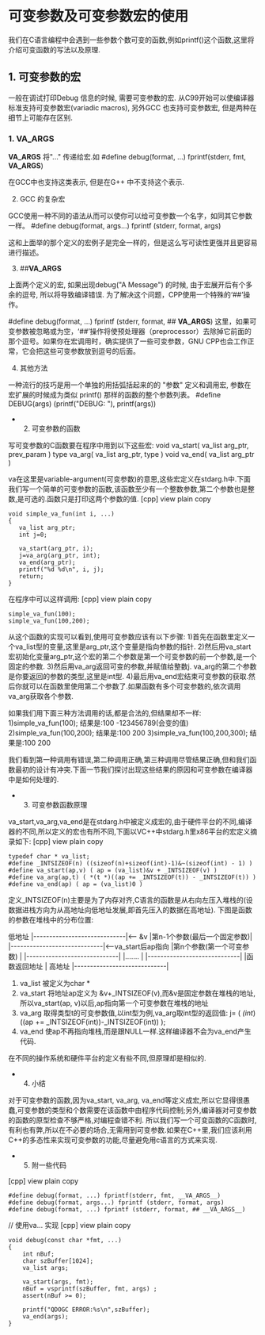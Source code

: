 # 可变参数及可变参数宏的使用

我们在C语言编程中会遇到一些参数个数可变的函数,例如printf()这个函数,这里将介绍可变函数的写法以及原理.

## 1. 可变参数的宏


一般在调试打印Debug 信息的时候, 需要可变参数的宏. 从C99开始可以使编译器标准支持可变参数宏(variadic macros), 另外GCC 也支持可变参数宏, 但是两种在细节上可能存在区别.

### 1. __VA_ARGS__

__VA_ARGS__ 将"..." 传递给宏.如
#define debug(format, ...) fprintf(stderr, fmt, __VA_ARGS__)

在GCC中也支持这类表示, 但是在G++ 中不支持这个表示.

2. GCC 的复杂宏

GCC使用一种不同的语法从而可以使你可以给可变参数一个名字，如同其它参数一样。
#define debug(format, args...) fprintf (stderr, format, args)

这和上面举的那个定义的宏例子是完全一样的，但是这么写可读性更强并且更容易进行描述。

3. ##__VA_ARGS__

上面两个定义的宏, 如果出现debug("A Message") 的时候, 由于宏展开后有个多余的逗号, 所以将导致编译错误. 为了解决这个问题，CPP使用一个特殊的‘##’操作。

#define debug(format, ...) fprintf (stderr, format, ## __VA_ARGS__)
这里，如果可变参数被忽略或为空，‘##’操作将使预处理器（preprocessor）去除掉它前面的那个逗号。如果你在宏调用时，确实提供了一些可变参数，GNU CPP也会工作正常，它会把这些可变参数放到逗号的后面。

4. 其他方法

一种流行的技巧是用一个单独的用括弧括起来的的 "参数" 定义和调用宏, 参数在宏扩展的时候成为类似 printf() 那样的函数的整个参数列表。
#define DEBUG(args) (printf("DEBUG: "), printf(args))


* 2. 可变参数的函数


写可变参数的C函数要在程序中用到以下这些宏:
void va_start( va_list arg_ptr, prev_param )
type va_arg( va_list arg_ptr, type )
void va_end( va_list arg_ptr )

va在这里是variable-argument(可变参数)的意思,这些宏定义在stdarg.h中.下面我们写一个简单的可变参数的函数,该函数至少有一个整数参数,第二个参数也是整数,是可选的.函数只是打印这两个参数的值.
[cpp] view plain copy

    void simple_va_fun(int i, ...)  
    {  
       va_list arg_ptr;  
       int j=0;  
        
       va_start(arg_ptr, i);  
       j=va_arg(arg_ptr, int);  
       va_end(arg_ptr);  
       printf("%d %d\n", i, j);  
       return;  
    }  


在程序中可以这样调用:
[cpp] view plain copy

    simple_va_fun(100);  
    simple_va_fun(100,200);  


从这个函数的实现可以看到,使用可变参数应该有以下步骤:
1)首先在函数里定义一个va_list型的变量,这里是arg_ptr,这个变量是指向参数的指针.
2)然后用va_start宏初始化变量arg_ptr,这个宏的第二个参数是第一个可变参数的前一个参数,是一个固定的参数.
3)然后用va_arg返回可变的参数,并赋值给整数j. va_arg的第二个参数是你要返回的参数的类型,这里是int型.
4)最后用va_end宏结束可变参数的获取.然后你就可以在函数里使用第二个参数了.如果函数有多个可变参数的,依次调用va_arg获取各个参数.

如果我们用下面三种方法调用的话,都是合法的,但结果却不一样:
1)simple_va_fun(100);
结果是:100 -123456789(会变的值)
2)simple_va_fun(100,200);
结果是:100 200
3)simple_va_fun(100,200,300);
结果是:100 200

我们看到第一种调用有错误,第二种调用正确,第三种调用尽管结果正确,但和我们函数最初的设计有冲突.下面一节我们探讨出现这些结果的原因和可变参数在编译器中是如何处理的.

* 3. 可变参数函数原理


va_start,va_arg,va_end是在stdarg.h中被定义成宏的,由于硬件平台的不同,编译器的不同,所以定义的宏也有所不同,下面以VC++中stdarg.h里x86平台的宏定义摘录如下:
[cpp] view plain copy

    typedef char * va_list;  
    #define _INTSIZEOF(n) ((sizeof(n)+sizeof(int)-1)&~(sizeof(int) - 1) )  
    #define va_start(ap,v) ( ap = (va_list)&v + _INTSIZEOF(v) )  
    #define va_arg(ap,t) ( *(t *)((ap += _INTSIZEOF(t)) - _INTSIZEOF(t)) )  
    #define va_end(ap) ( ap = (va_list)0 )   

定义_INTSIZEOF(n)主要是为了内存对齐,C语言的函数是从右向左压入堆栈的(设数据进栈方向为从高地址向低地址发展,即首先压入的数据在高地址). 下图是函数的参数在堆栈中的分布位置:

低地址   |-----------------------------|<-- &v
       |第n-1个参数(最后一个固定参数)|
       |-----------------------------|<--va_start后ap指向
       |第n个参数(第一个可变参数) |
       |-----------------------------|
       |....... |
       |-----------------------------|
       |函数返回地址 |
高地址 |-----------------------------|

1. va_list 被定义为char *
2. va_start 将地址ap定义为 &v+_INTSIZEOF(v),而&v是固定参数在堆栈的地址,所以va_start(ap, v)以后,ap指向第一个可变参数在堆栈的地址
3. va_arg 取得类型t的可变参数值,以int型为例,va_arg取int型的返回值:
   j= ( *(int*)((ap += _INTSIZEOF(int))-_INTSIZEOF(int)) );
4. va_end 使ap不再指向堆栈,而是跟NULL一样.这样编译器不会为va_end产生代码.

在不同的操作系统和硬件平台的定义有些不同,但原理却是相似的.


* 4. 小结


对于可变参数的函数,因为va_start, va_arg, va_end等定义成宏,所以它显得很愚蠢,可变参数的类型和个数需要在该函数中由程序代码控制;另外,编译器对可变参数的函数的原型检查不够严格,对编程查错不利.
所以我们写一个可变函数的C函数时,有利也有弊,所以在不必要的场合,无需用到可变参数.如果在C++里,我们应该利用C++的多态性来实现可变参数的功能,尽量避免用c语言的方式来实现.


* 5. 附一些代码


[cpp] view plain copy

    #define debug(format, ...) fprintf(stderr, fmt, __VA_ARGS__)  
    #define debug(format, args...) fprintf (stderr, format, args)  
    #define debug(format, ...) fprintf (stderr, format, ## __VA_ARGS__)  


// 使用va... 实现
[cpp] view plain copy

    void debug(const char *fmt, ...)  
    {  
        int nBuf;  
        char szBuffer[1024];  
        va_list args;  
      
        va_start(args, fmt);  
        nBuf = vsprintf(szBuffer, fmt, args) ;  
        assert(nBuf >= 0);  
      
        printf("QDOGC ERROR:%s\n",szBuffer);  
        va_end(args);  
    }   